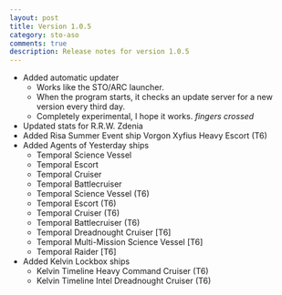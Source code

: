 ```yaml
---
layout: post
title: Version 1.0.5
category: sto-aso
comments: true
description: Release notes for version 1.0.5
---
```


 - Added automatic updater
    - Works like the STO/ARC launcher.
    - When the program starts, it checks an update server for a new version every third day.
    - Completely experimental, I hope it works. *fingers crossed*
 - Updated stats for R.R.W. Zdenia
 - Added Risa Summer Event ship Vorgon Xyfius Heavy Escort (T6)
 - Added Agents of Yesterday ships
    - Temporal Science Vessel
    - Temporal Escort
    - Temporal Cruiser
    - Temporal Battlecruiser
    - Temporal Science Vessel (T6)
    - Temporal Escort (T6)
    - Temporal Cruiser (T6)
    - Temporal Battlecruiser (T6)
    - Temporal Dreadnought Cruiser [T6]
    - Temporal Multi-Mission Science Vessel [T6]
    - Temporal Raider [T6]
 - Added Kelvin Lockbox ships
    - Kelvin Timeline Heavy Command Cruiser (T6)
    - Kelvin Timeline Intel Dreadnought Cruiser (T6)
	